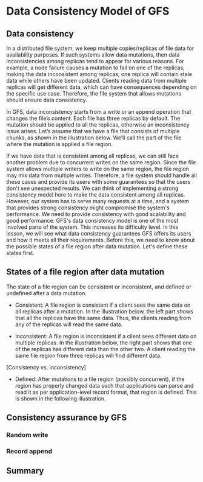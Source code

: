 # Data Consistency Model of GFS
## Data consistency
In a distributed file system, we keep multiple copies/replicas of file data for availability purposes. If such systems allow data mutations, then data inconsistencies among replicas tend to appear for various reasons. For example, a node failure causes a mutation to fail on one of the replicas, making the data inconsistent among replicas; one replica will contain stale data while others have been updated. Clients reading data from multiple replicas will get different data, which can have consequences depending on the specific use case. Therefore, the file system that allows mutations should ensure data consistency.

In GFS, data inconsistency starts from a write or an append operation that changes the file’s content. Each file has three replicas by default. The mutation should be applied to all the replicas, otherwise an inconsistency issue arises. Let’s assume that we have a file that consists of multiple chunks, as shown in the illustration below. We’ll call the part of the file where the mutation is applied a file region.

If we have data that is consistent among all replicas, we can still face another problem due to concurrent writes on the same region. Since the file system allows multiple writers to write on the same region, the file region may mix data from multiple writes. Therefore, a file system should handle all these cases and provide its users with some guarantees so that the users don't see unexpected results. We can think of implementing a strong consistency model here to make the data consistent among all replicas. However, our system has to serve many requests at a time, and a system that provides strong consistency might compromise the system's performance. We need to provide consistency with good scalability and good performance. GFS's data consistency model is one of the most involved parts of the system. This increases its difficulty level. In this lesson, we will see what data consistency guarantees GFS offers its users and how it meets all their requirements. Before this, we need to know about the possible states of a file region after data mutation. Let's define these states first.


## States of a file region after data mutation
The state of a file region can be consistent or inconsistent, and defined or undefined after a data mutation.

- Consistent: A file region is consistent if a client sees the same data on all replicas after a mutation. In the illustration below, the left part shows that all the replicas have the same data. Thus, the clients reading from any of the replicas will read the same data.

- Inconsistent: A file region is inconsistent if a client sees different data on multiple replicas. In the illustration below, the right part shows that one of the replicas has different data than the other two. A client reading the same file region from three replicas will find different data.

[Consistency vs. inconsistency]

- Defined: After mutations to a file region (possibly concurrent), if the region has properly changed data such that applications can parse and read it as per application-level record format, that region is defined. This is shown in the following illustration.


## Consistency assurance by GFS
### Random write
### Record append
## Summary
